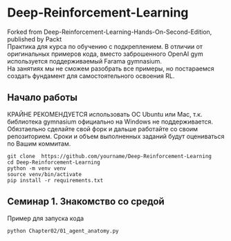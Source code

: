 # Deep-Reinforcement-Learning
Forked from Deep-Reinforcement-Learning-Hands-On-Second-Edition, published by Packt  
Практика для курса по обучению с подкреплением. 
В отличии от оригинальных примеров кода, вместо заброшенного OpenAI gym используется поддерживаемый Farama gymnasium.   
На занятиях мы не сможем разобрать все примеры, но постараемся создать фундамент для самостоятельного освоения RL. 


## Начало работы 

КРАЙНЕ РЕКОМЕНДУЕТСЯ использовать ОС Ubuntu или Mac, т.к. библиотека gymnasium официально на Windows не поддерживается.   
Обязтаельно сделайте свой форк и дальше работайте со своим репозиторием. 
Сроки и объем выполненных заданий будут оцениваться по Вашим коммитам. 

```shell
git clone  https://github.com/yourname/Deep-Reinforcement-Learning
cd Deep-Reinforcement-Learning
python -m venv venv
source venv/bin/activate
pip install -r requirements.txt 
```

## Семинар 1. Знакомство со средой
Пример для запуска кода
```shell
python Chapter02/01_agent_anatomy.py
```